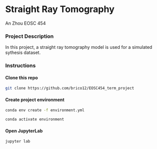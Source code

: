 #  Straight Ray Tomography
An Zhou EOSC 454
### Project Description
In this project, a straight ray tomography model is used for a simulated sythesis dataset.

### Instructions

#### Clone this repo
```bash
git clone https://github.com/brico12/EOSC454_term_project
```

#### Create project environment
```bash
conda env create -f environment.yml
```
```bash
conda activate environment
```

#### Open JupyterLab
```bash
jupyter lab
```
